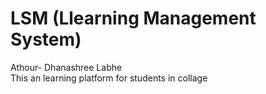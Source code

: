 # LSM (Llearning Management System)
Athour- Dhanashree Labhe
</br>
This an learning platform for students in collage 
